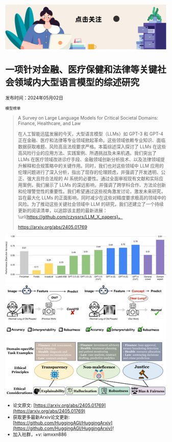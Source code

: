 ![](https://raw.githubusercontent.com/HuggingAGI/HuggingArxiv/main/imgs/follow2.gif)
# 一项针对金融、医疗保健和法律等关键社会领域内大型语言模型的综述研究
发布时间：2024年05月02日

`模型榜单`
> A Survey on Large Language Models for Critical Societal Domains: Finance, Healthcare, and Law
>
> 在人工智能迅猛发展的今天，大型语言模型（LLMs）如 GPT-3 和 GPT-4 正在金融、医疗和法律等专业领域掀起革命。这些领域依赖专业知识、面临数据获取难题、风险高且法规要求严格。本篇综述深入探讨了 LLMs 在这些高风险行业的应用方法、实践案例、所遇挑战及未来机遇。我们突出了 LLMs 在医疗领域改进诊疗手段、金融领域创新分析技术、以及法律领域提升解释和合规策略中的关键作用。同时，我们也对这些领域中 LLM 应用的伦理问题进行了深入分析，指出了现存的伦理顾虑，并强调了开发透明、公正、强大且符合法规的 AI 系统的必要性。通过全面审视现有文献和实际应用案例，我们展示了 LLMs 的深远影响，并强调了跨学科合作、方法论创新和伦理警觉性的重要性。我们希望通过这些视角激发讨论，激发未来研究，旨在最大化 LLMs 的正面影响，同时减少在这些对精度要求极高的领域中的风险。为了推动这些关键社会领域中 LLM 的研究，我们还建立了一个持续更新的阅读清单，以追踪该主题的最新进展：\url{https://github.com/czyssrs/LLM_X_papers}。
>
> https://arxiv.org/abs/2405.01769

![](https://raw.githubusercontent.com/HuggingAGI/HuggingArxiv/main/paper_images/2405.01769/x1.png)
![](https://raw.githubusercontent.com/HuggingAGI/HuggingArxiv/main/paper_images/2405.01769/x2.png)
![](https://raw.githubusercontent.com/HuggingAGI/HuggingArxiv/main/paper_images/2405.01769/x3.png)


- 论文原文: [https://arxiv.org/abs/2405.01769](https://arxiv.org/abs/2405.01769)
- 获取更多最新Arxiv论文更新: [https://github.com/HuggingAGI/HuggingArxiv](https://github.com/HuggingAGI/HuggingArxiv)!
- 加入社群，+v: iamxxn886